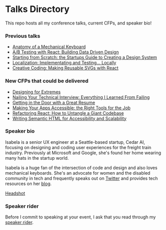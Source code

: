 # Talks Directory

This repo hosts all my conference talks, current CFPs, and speaker bio!

### Previous talks

- [Anatomy of a Mechanical Keyboard](https://github.com/isabelacmor/talks/blob/master/anatomy-of-a-mechanical-keyboard.md)
- [A/B Testing with React: Building Data Driven Design](https://github.com/isabelacmor/talks/blob/master/ab-testing-in-react.md)
- [Starting from Scratch: the Startups Guide to Creating a Design System](https://github.com/isabelacmor/talks/blob/master/startups-guide-to-creating-a-design-system.md)
- [Localization: Implementating and Testing... Locally](https://github.com/isabelacmor/talks/blob/master/localization-implementation-and-testing.md)
- [Creative Coding: Making Reusable SVGs with React](https://github.com/isabelacmor/talks/blob/master/making-reusable-svgs-with-react.md)

### New CFPs that could be delivered

- [Designing for Extremes](https://github.com/isabelacmor/talks/blob/master/designing-for-extremes.md)
- [Nailing Your Technical Interview: Everything I Learned From Failing](https://github.com/isabelacmor/talks/blob/master/nailing-your-technical-interview.md)
- [Getting in the Door with a Great Resume](https://github.com/isabelacmor/talks/blob/master/getting-in-the-door-with-a-great-resume.md)
- [Making Your Apps Accessible: the Right Tools for the Job](https://github.com/isabelacmor/talks/blob/master/making-your-apps-accessible.md)
- [Refactoring React: How to Untangle a Giant Codebase](https://github.com/isabelacmor/talks/blob/master/refactoring-react-how-to-untangle-a-giant-codebase.md)
- [Writing Semantic HTML for Accessibility and Scalability](https://github.com/isabelacmor/talks/blob/master/semantic-html.md)

### Speaker bio

Isabela is a senior UX engineer at a Seattle-based startup, Cedar AI, focusing on designing and coding user experiences for the freight train industry. Previously at Microsoft and Google, she's found her home wearing many hats in the startup world.

Isabela is a huge fan of the intersection of code and design and also loves mechanical keyboards. She's an advocate for women and the disabled community in tech and frequently speaks out on [Twitter](https://twitter.com/isabelacmor) and provides tech resources on her [blog](https://isabela.dev).

[Headshot](https://isabela.dev/content/images/2019/06/53556665_1667720256692090_6133194117364056064_o-1.jpg)

### Speaker rider
Before I commit to speaking at your event, I ask that you read through my [speaker rider](https://github.com/isabelacmor/talks/blob/master/speaker_rider.md).
